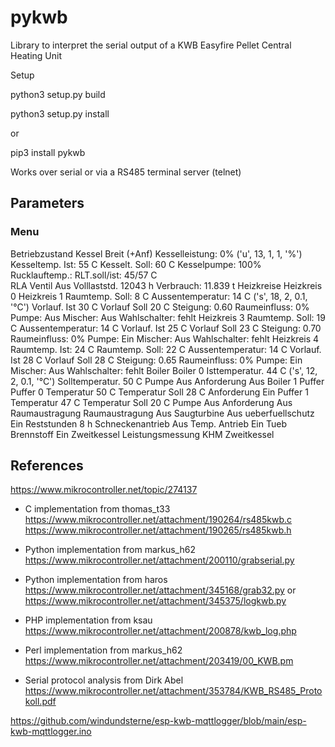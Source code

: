 # pykwb
Library to interpret the serial output of a KWB Easyfire Pellet Central Heating Unit

Setup

python3 setup.py build

python3 setup.py install

or

pip3 install pykwb

Works over serial or via a RS485 terminal server (telnet)

## Parameters

### Menu

Betriebzustand
    Kessel
        Breit (+Anf)
            Kesselleistung:     0%              ('u', 13, 1, 1, '%')
            Kesseltemp. Ist:    55 C
            Kesselt. Soll:      60 C
            Kesselpumpe:        100%
        Rucklauftemp.:
            RLT.soll/ist:       45/57 C         
            RLA Ventil          Aus
            Volllaststd.        12043 h
            Verbrauch:          11.839 t
    Heizkreise
        Heizkreis 0
        Heizkreis 1
            Raumtemp. Soll:     8 C
            Aussentemperatur:   14 C            ('s', 18, 2, 0.1, '°C')
            Vorlauf. Ist        30 C
            Vorlauf Soll        20 C
            Steigung:           0.60
            Raumeinfluss:       0%
            Pumpe:              Aus
            Mischer:            Aus
            Wahlschalter:       fehlt
        Heizkreis 3
            Raumtemp. Soll:     19 C
            Aussentemperatur:   14 C
            Vorlauf. Ist        25 C
            Vorlauf Soll        23 C
            Steigung:           0.70
            Raumeinfluss:       0%
            Pumpe:              Ein
            Mischer:            Aus
            Wahlschalter:       fehlt
        Heizkreis 4
            Raumtemp. Ist:      24 C
            Raumtemp. Soll:     22 C
            Aussentemperatur:   14 C
            Vorlauf. Ist        28 C
            Vorlauf Soll        28 C
            Steigung:           0.65
            Raumeinfluss:       0%
            Pumpe:              Ein
            Mischer:            Aus
            Wahlschalter:       fehlt
    Boiler
        Boiler 0
            Isttemperatur.      44 C            ('s', 12, 2, 0.1, '°C')
            Solltemperatur.     50 C
            Pumpe               Aus
            Anforderung         Aus
        Boiler 1
    Puffer
        Puffer 0
            Temperatur          50 C
            Temperatur Soll     28 C
            Anforderung         Ein
        Puffer 1
            Temperatur          47 C
            Temperatur Soll     20 C
            Pumpe               Aus
            Anforderung         Aus
    Raumaustragung
        Raumaustragung          Aus
        Saugturbine             Aus
        ueberfuellschutz        Ein
        Reststunden             8 h
        Schneckenantrieb        Aus
        Temp. Antrieb           Ein
        Tueb Brennstoff         Ein
    Zweitkessel
    Leistungsmessung
    KHM Zweitkessel

## References

https://www.mikrocontroller.net/topic/274137

- C implementation from thomas_t33
https://www.mikrocontroller.net/attachment/190264/rs485kwb.c
https://www.mikrocontroller.net/attachment/190265/rs485kwb.h

- Python implementation from markus_h62
https://www.mikrocontroller.net/attachment/200110/grabserial.py

- Python implementation from haros
https://www.mikrocontroller.net/attachment/345168/grab32.py
or
https://www.mikrocontroller.net/attachment/345375/logkwb.py

- PHP implementation from ksau
https://www.mikrocontroller.net/attachment/200878/kwb_log.php

- Perl implementation from markus_h62
https://www.mikrocontroller.net/attachment/203419/00_KWB.pm

- Serial protocol analysis from Dirk Abel
https://www.mikrocontroller.net/attachment/353784/KWB_RS485_Protokoll.pdf

https://github.com/windundsterne/esp-kwb-mqttlogger/blob/main/esp-kwb-mqttlogger.ino